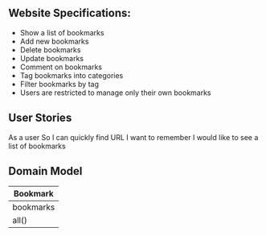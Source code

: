 <!-- website specifications -->

## Website Specifications:
* Show a list of bookmarks
* Add new bookmarks
* Delete bookmarks
* Update bookmarks
* Comment on bookmarks
* Tag bookmarks into categories
* Filter bookmarks by tag
* Users are restricted to manage only their own bookmarks

## User Stories

As a user
So I can quickly find URL I want to remember
I would like to see a list of bookmarks

## Domain Model

| Bookmark |
|----------|
| bookmarks|
| all()    |
